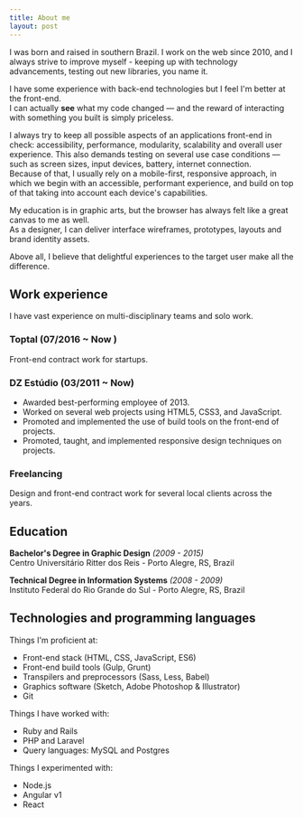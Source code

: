 ```yaml
---
title: About me
layout: post
---
```


I was born and raised in southern Brazil. I work on the web since 2010,
and I always strive to improve myself - keeping up with technology advancements, testing out new libraries, you name it.

I have some experience with back-end technologies but I feel I'm better at the front-end.<br/>
I can actually **see** what my code changed &mdash; and the reward of interacting with something you built is simply priceless.

I always try to keep all possible aspects of an applications front-end in check: accessibility, performance, modularity, scalability and overall user experience. This also demands testing on several use case conditions &mdash; such as screen sizes, input devices, battery, internet connection.<br/>
Because of that, I usually rely on a mobile-first, responsive approach, in which we begin with an accessible, performant experience, and build on top of that taking into account each device's capabilities.

My education is in graphic arts, but the browser has always felt like a great canvas to me as well.<br/>
As a designer, I can deliver interface wireframes, prototypes, layouts and brand identity assets.

Above all, I believe that delightful experiences to the target user make all the difference.


## Work experience

I have vast experience on multi-disciplinary teams and solo work.

### Toptal (07/2016 ~ Now )

Front-end contract work for startups.

### DZ Estúdio (03/2011 ~ Now)

* Awarded best-performing employee of 2013.
* Worked on several web projects using HTML5, CSS3, and JavaScript.
* Promoted and implemented the use of build tools on the front-end of projects.
* Promoted, taught, and implemented responsive design techniques on projects.

### Freelancing

Design and front-end contract work for several local clients across the years.


## Education

**Bachelor's Degree in Graphic Design** *(2009 - 2015)*<br/>
Centro Universitário Ritter dos Reis - Porto Alegre, RS, Brazil

**Technical Degree in Information Systems** *(2008 - 2009)*<br/>
Instituto Federal do Rio Grande do Sul - Porto Alegre, RS, Brazil


## Technologies and programming languages

Things I'm proficient at:

* Front-end stack (HTML, CSS, JavaScript, ES6)
* Front-end build tools (Gulp, Grunt)
* Transpilers and preprocessors (Sass, Less, Babel)
* Graphics software (Sketch, Adobe Photoshop &amp; Illustrator)
* Git

Things I have worked with:

* Ruby and Rails
* PHP and Laravel
* Query languages: MySQL and Postgres

Things I experimented with:

* Node.js
* Angular v1
* React
